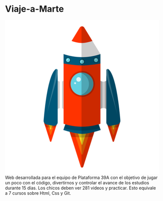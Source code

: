 # Viaje-a-Marte
<img src="/img/cohete.png">
Web desarrollada para el equipo de Plataforma 39A con el objetivo de jugar un poco con el código, divertirnos y controlar el avance de los estudios durante 15 días.
Los chicos deben ver 281 videos y practicar. Esto equivale a 7 cursos sobre Html, Css y Git.
